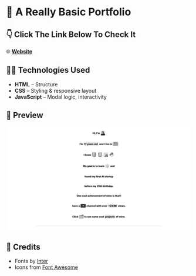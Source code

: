 # 📂 A Really Basic Portfolio

## 👇 Click The Link Below To Check It

🌐 **[Website](https://forjoee.github.io/Portfolio/)**

## 🧑‍💻 Technologies Used

- **HTML** – Structure
- **CSS** – Styling & responsive layout
- **JavaScript** – Modal logic, interactivity

## 📸 Preview

![Preview Image](./imgs/preview-portfolio.png)

## 🙏 Credits

- Fonts by [Inter](https://rsms.me/inter/)
- Icons from [Font Awesome](https://fontawesome.com/)